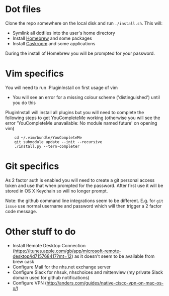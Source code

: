 # Dot files

Clone the repo somewhere on the local disk and run `./install.sh`. This will:

* Symlink all dotfiles into the user's home directory
* Install [Homebrew](http://brew.sh/) and some packages
* Install [Caskroom](https://caskroom.github.io/) and some applications

During the install of Homebrew you will be prompted for your password.

Vim specifics
=============

You will need to run :PluginInstall on first usage of vim

* You will see an error for a missing colour scheme ('distinguished') until you do this

PluginInstall will install all plugins but you will need to complete the following steps to get YouCompleteMe working (otherwise you will see the error 'YouCompleteMe unavailable: No module named future' on opening vim)
```    
    cd ~/.vim/bundle/YouCompleteMe
    git submodule update --init --recursive
    ./install.py --tern-completer
```

Git specifics
=============

As 2 factor auth is enabled you will need to create a git personal access token and use that when prompted for the password. After first use it will be stored in OS X Keychain so will no longer prompt.

Note: the github command line integrations seem to be different. E.g. for `git issue` use normal username and password which will then trigger a 2 factor code message.

Other stuff to do
=================

* Install Remote Desktop Connection (https://itunes.apple.com/gb/app/microsoft-remote-desktop/id715768417?mt=12) as it doesn't seem to be available from brew cask
* Configure Mail for the nhs.net exchange server
* Configure Slack for nhsuk, nhschoices and mittenview (my private Slack domain used for github notifications)
* Configure VPN (http://anders.com/guides/native-cisco-vpn-on-mac-os-x/)

